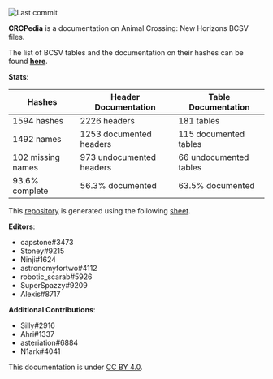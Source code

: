 ![Last commit](https://img.shields.io/github/last-commit/alexislours/crcpedia)

**CRCPedia** is a documentation on Animal Crossing: New Horizons BCSV files.

The list of BCSV tables and the documentation on their hashes can be found [**here**](tables.md).

**Stats**:

| Hashes | Header Documentation | Table Documentation |
| --- | --- | --- |
| 1594 hashes | 2226 headers | 181 tables |
| 1492 names | 1253 documented headers | 115 documented tables |
| 102 missing names | 973 undocumented headers | 66 undocumented tables |
| 93.6% complete | 56.3% documented | 63.5% documented |

This [repository](https://github.com/alexislours/crcpedia) is generated using the following [sheet](https://docs.google.com/spreadsheets/d/13JwdQs7uvg4gMqll0OpoaiQUlWV2lO9iSbPlymMSNSQ).

**Editors**:

- capstone#3473
- Stoney#9215
- Ninji#1624
- astronomyfortwo#4112
- robotic_scarab#5926
- SuperSpazzy#9209
- Alexis#8717

**Additional Contributions**:
- Silly#2916
- Ahri#1337
- asteriation#6884
- N1ark#4041

This documentation is under [CC BY 4.0](LICENSE).

